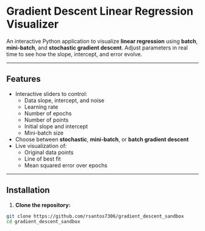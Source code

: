 # Gradient Descent Linear Regression Visualizer

An interactive Python application to visualize **linear regression** using **batch**, **mini-batch**, and **stochastic gradient descent**. Adjust parameters in real time to see how the slope, intercept, and error evolve.

---

## Features

- Interactive sliders to control:
  - Data slope, intercept, and noise
  - Learning rate
  - Number of epochs
  - Number of points
  - Initial slope and intercept
  - Mini-batch size
- Choose between **stochastic**, **mini-batch**, or **batch gradient descent**
- Live visualization of:
  - Original data points
  - Line of best fit
  - Mean squared error over epochs

---

## Installation

1. **Clone the repository:**

```bash
git clone https://github.com/rsantos7306/gradient_descent_sandbox
cd gradient_descent_sandbox
